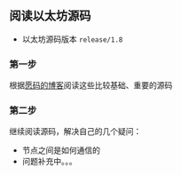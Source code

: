 ## 阅读以太坊源码

- 以太坊源码版本 `release/1.8`

### 第一步
根据[愿码的博客](https://www.chaindesk.cn/witbook/8/77)阅读这些比较基础、重要的源码
### 第二步
继续阅读源码，解决自己的几个疑问：
- 节点之间是如何通信的
- 问题补充中。。。